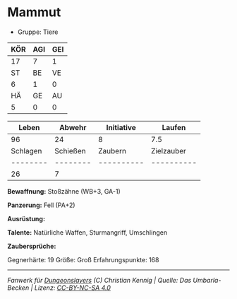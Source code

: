 # Mammut  
- Gruppe: Tiere  

| KÖR | AGI | GEI |  
| --- | --- | --- |  
| 17  | 7   | 1   |
| ST  | BE  | VE  |  
| 6   | 1   | 0   |
| HÄ  | GE  | AU  |  
| 5   | 0   | 0   |


| Leben    | Abwehr   | Initiative | Laufen     |
| -------- | -------- | ---------- | ---------- |
| 96       | 24       | 8          | 7.5        |
| Schlagen | Schießen | Zaubern    | Zielzauber |
| -------- | -------- | ---------- | ---------- |
| 26       | 7        |            |            |

**Bewaffnung:**
Stoßzähne (WB+3, GA-1)

**Panzerung:**
Fell (PA+2)

**Ausrüstung:**


**Talente:**
Natürliche Waffen, Sturmangriff, Umschlingen

**Zaubersprüche:**


Gegnerhärte: 19
Größe: Groß
Erfahrungspunkte: 168



___
*Fanwerk für [Dungeonslayers](https://www.dungeonslayers.net/) (C) Christian Kennig | Quelle: Das Umbarla-Becken | Lizenz: [CC-BY-NC-SA 4.0](https://creativecommons.org/licenses/by-nc-sa/4.0/deed.de)*